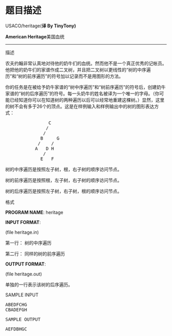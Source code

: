 # 题目描述


USACO/heritage(<b>译 By TinyTony)
</b><div id="bodyContent"><b>
	</b><div dir="ltr" lang="zh-cn" class="mw-content-ltr"><b>
		</b><p><b>
			American Heritage</b>美国血统
		</p>
		<hr/>
	</div>
</div>
<p>
	<span id=".E6.8F.8F.E8.BF.B0" class="mw-headline">描述</span> 
</p>
<p>
	农夫约翰非常认真地对待他的奶牛们的血统。然而他不是一个真正优秀的记帐员。他把他的奶牛们的家谱作成二叉树，并且把二叉树以更线性的“树的中序遍历”和“树的前序遍历”的符号加以记录而不是用图形的方法。
</p>
<p>
	你的任务是在被给予奶牛家谱的“树中序遍历”和“树前序遍历”的符号后，创建奶牛家谱的“树的后序遍历”的符号。每一头奶牛的姓名被译为一个唯一的字母。（你可能已经知道你可以在知道树的两种遍历以后可以经常地重建这棵树。）显然，这里的树不会有多于26个的顶点。这是在样例输入和样例输出中的树的图形表达方式：
</p>
<pre>                C
               / 
              /   
             B     G
            /    /
           A   D H
              / 
             E   F
</pre>
<p>
	树的中序遍历是按照左子树，根，右子树的顺序访问节点。
</p>
<p>
	树的前序遍历是按照根，左子树，右子树的顺序访问节点。
</p>
<p>
	树的后序遍历是按照左子树，右子树，根的顺序访问节点。
</p>
<p>
	<span id=".E6.A0.BC.E5.BC.8F" class="mw-headline">格式</span> 
</p>
<p>
	<b>PROGRAM NAME</b>: heritage
</p>
<p>
	<b>INPUT FORMAT</b>:
</p>
<p>
	(file heritage.in)
</p>
<p>
	第一行： 树的中序遍历
</p>
<p>
	第二行： 同样的树的前序遍历
</p>
<p>
	<b>OUTPUT FORMAT</b>:
</p>
<p>
	(file heritage.out)
</p>
<p>
	单独的一行表示该树的后序遍历。
</p>
<p>
	<span id="SAMPLE_INPUT" class="mw-headline">SAMPLE INPUT </span>
</p>
<pre>ABEDFCHG
CBADEFGH <span id="SAMPLE_OUTPUT" class="mw-headline"></span></pre>
<pre><span class="mw-headline">SAMPLE OUTPUT </span> 
<pre>AEFDBHGC
</pre>
<!-- 
NewPP limit report
Preprocessor node count: 15/1000000
Post-expand include size: 0/2097152 bytes
Template argument size: 0/2097152 bytes
Expensive parser function count: 0/100
--><!-- Saved in parser cache with key newnocow:pcache:idhash:857-0!*!*!!zh-cn!*!* and timestamp 20120711023614 --></pre>
